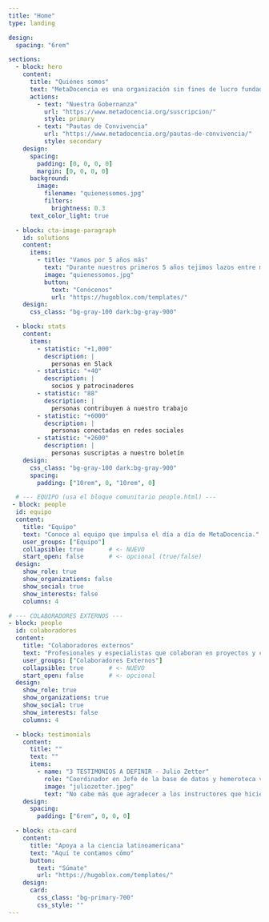 ```yaml
---
title: "Home"
type: landing

design:
  spacing: "6rem"

sections:
  - block: hero
    content:
      title: "Quiénes somos"
      text: "MetaDocencia es una organización sin fines de lucro fundada en 2020. Nuestra comunidad construye capacidades científicas locales para transformar la ciencia global. Hacemos crecer la ciencia en red, desde América Latina hacia el mundo."
      actions:
        - text: "Nuestra Gobernanza"
          url: "https://www.metadocencia.org/suscripcion/"
          style: primary
        - text: "Pautas de Convivencia"
          url: "https://www.metadocencia.org/pautas-de-convivencia/"
          style: secondary
    design:
      spacing:
        padding: [0, 0, 0, 0]
        margin: [0, 0, 0, 0]
      background:
        image:
          filename: "quienessomos.jpg"
          filters:
            brightness: 0.3
      text_color_light: true

  - block: cta-image-paragraph
    id: solutions
    content:
      items:
        - title: "Vamos por 5 años más"
          text: "Durante nuestros primeros 5 años tejimos lazos entre más de 2,000 profesionales de ciencia y técnica. Lo hicimos trabajando en equipo, de manera colectiva y colaborando con más de 40 comunidades. Gracias por estos primeros 5 años de aprendizaje, colaboración y crecimiento. ¡Vamos por 5 años más!"
          image: "quienessomos.jpg"
          button:
            text: "Conócenos"
            url: "https://hugoblox.com/templates/"
    design:
      css_class: "bg-gray-100 dark:bg-gray-900"

  - block: stats
    content:
      items:
        - statistic: "+1,000"
          description: |
            personas en Slack
        - statistic: "+40"
          description: |
            socios y patrocinadores
        - statistic: "88"
          description: |
            personas contribuyen a nuestro trabajo
        - statistic: "+6000"
          description: |
            personas conectadas en redes sociales
        - statistic: "+2600"
          description: |
            personas suscriptas a nuestro boletín
    design:
      css_class: "bg-gray-100 dark:bg-gray-900"
      spacing:
        padding: ["10rem", 0, "10rem", 0]

  # --- EQUIPO (usa el bloque comunitario people.html) ---
 - block: people
  id: equipo
  content:
    title: "Equipo"
    text: "Conoce al equipo que impulsa el día a día de MetaDocencia."
    user_groups: ["Equipo"]
    collapsible: true       # <- NUEVO
    start_open: false       # <- opcional (true/false)
  design:
    show_role: true
    show_organizations: false
    show_social: true
    show_interests: false
    columns: 4

# --- COLABORADORES EXTERNOS ---
- block: people
  id: colaboradores
  content:
    title: "Colaboradores externos"
    text: "Profesionales y especialistas que colaboran en proyectos y cursos."
    user_groups: ["Colaboradores Externos"]
    collapsible: true       # <- NUEVO
    start_open: false       # <- opcional
  design:
    show_role: true
    show_organizations: true
    show_social: true
    show_interests: false
    columns: 4

  - block: testimonials
    content:
      title: ""
      text: ""
      items:
        - name: "3 TESTIMONIOS A DEFINIR - Julio Zetter"
          role: "Coordinador en Jefe de la base de datos y hemeroteca virtual SciELO México"
          image: "juliozetter.jpeg"
          text: "No cabe más que agradecer a los instructores que hicieron posible este curso, que sin duda es la semilla de grandes frutos. Gracias por tanto MetaDocencia"
    design:
      spacing:
        padding: ["6rem", 0, 0, 0]

  - block: cta-card
    content:
      title: "Apoya a la ciencia latinoamericana"
      text: "Aquí te contamos cómo"
      button:
        text: "Súmate"
        url: "https://hugoblox.com/templates/"
    design:
      card:
        css_class: "bg-primary-700"
        css_style: ""
---
```

